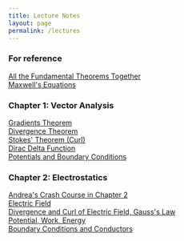 ```yaml
---
title: Lecture Notes
layout: page
permalink: /lectures
---
```

### For reference ###
[All the Fundamental Theorems Together](/PHY309/lectures/derivatives)<br>
[Maxwell's Equations](/PHY309/lectures/maxwell)<br>
### Chapter 1: Vector Analysis ### 
[Gradients Theorem](/PHY309/lectures/grad)<br>
[Divergence Theorem](/PHY309/lectures/div)<br>
[Stokes' Theorem (Curl)](/PHY309/lectures/curl)<br>
[Dirac Delta Function](/PHY309/lectures/dirac)<br>
[Potentials and Boundary Conditions](/PHY309/lectures/potentials)<br>
### Chapter 2: Electrostatics ###
[Andrea's Crash Course in Chapter 2](/PHY309/lectures/chapt2)<br>
[Electric Field](/PHY309/lectures/electric)<br>
[Divergence and Curl of Electric Field, Gauss's Law](/PHY309/lectures/divcurlE)<br>
[Potential, Work, Energy](/PHY309/lectures/PotentialWorkEnergy)<br>
[Boundary Conditions and Conductors](/PHY309/lectures/conductors)<br>

